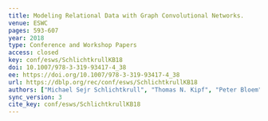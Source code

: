 ```yaml
---
title: Modeling Relational Data with Graph Convolutional Networks.
venue: ESWC
pages: 593-607
year: 2018
type: Conference and Workshop Papers
access: closed
key: conf/esws/SchlichtkrullKB18
doi: 10.1007/978-3-319-93417-4_38
ee: https://doi.org/10.1007/978-3-319-93417-4_38
url: https://dblp.org/rec/conf/esws/SchlichtkrullKB18
authors: ["Michael Sejr Schlichtkrull", "Thomas N. Kipf", "Peter Bloem", "Rianne van den Berg", "Ivan Titov", "Max Welling"]
sync_version: 3
cite_key: conf/esws/SchlichtkrullKB18
---
```

